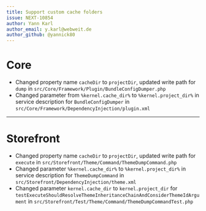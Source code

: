 ```yaml
---
title: Support custom cache folders
issue: NEXT-10854
author: Yann Karl
author_email: y.karl@webweit.de 
author_github: @yannick80
---
```

# Core
*  Changed property name `cacheDir` to `projectDir`, updated write path for `dump` in `src/Core/Framework/Plugin/BundleConfigDumper.php`
*  Changed parameter from `%kernel.cache_dir%` to `%kernel.project_dir%` in service description for `BundleConfigDumper` in `src/Core/Framework/DependencyInjection/plugin.xml`

___
# Storefront
*  Changed property name `cacheDir` to `projectDir`, updated write path for `execute`  in `src/Storefront/Theme/Command/ThemeDumpCommand.php`
*  Changed parameter `%kernel.cache_dir%` to `%kernel.project_dir%` in service description for `ThemeDumpCommand` in `src/Storefront/DependencyInjection/theme.xml`
*  Changed parameter `kernel.cache_dir` to `kernel.project_dir` for `testExecuteShouldResolveThemeInheritanceChainAndConsiderThemeIdArgument` in `src/Storefront/Test/Theme/Command/ThemeDumpCommandTest.php`
